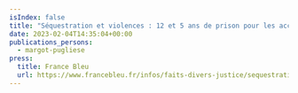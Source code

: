 ```yaml
---
isIndex: false
title: "Séquestration et violences : 12 et 5 ans de prison pour les accusés, acquittement pour la tentative de meurtre"
date: 2023-02-04T14:35:04+00:00
publications_persons:
  - margot-pugliese
press:
  title: France Bleu
  url: https://www.francebleu.fr/infos/faits-divers-justice/sequestration-et-violences-12-et-5-ans-de-prison-pour-les-accuses-acquittement-pour-la-tentative-de-meurtre-3277130
---
```

